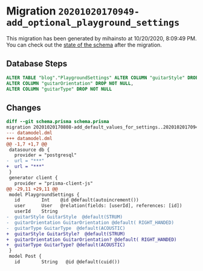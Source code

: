 # Migration `20201020170949-add_optional_playground_settings`

This migration has been generated by mihainsto at 10/20/2020, 8:09:49 PM.
You can check out the [state of the schema](./schema.prisma) after the migration.

## Database Steps

```sql
ALTER TABLE "blog"."PlaygroundSettings" ALTER COLUMN "guitarStyle" DROP NOT NULL,
ALTER COLUMN "guitarOrientation" DROP NOT NULL,
ALTER COLUMN "guitarType" DROP NOT NULL
```

## Changes

```diff
diff --git schema.prisma schema.prisma
migration 20201020170808-add_default_values_for_settings..20201020170949-add_optional_playground_settings
--- datamodel.dml
+++ datamodel.dml
@@ -1,7 +1,7 @@
 datasource db {
   provider = "postgresql"
-  url = "***"
+  url = "***"
 }
 generator client {
   provider = "prisma-client-js"
@@ -29,11 +29,11 @@
 model PlaygroundSettings {
   id        Int    @id @default(autoincrement())
   user      User   @relation(fields: [userId], references: [id])
   userId    String
-  guitarStyle GuitarStyle  @default(STRUM)
-  guitarOrientation GuitarOrientation @default( RIGHT_HANDED)
-  guitarType GuitarType  @default(ACOUSTIC)
+  guitarStyle GuitarStyle?  @default(STRUM)
+  guitarOrientation GuitarOrientation? @default( RIGHT_HANDED)
+  guitarType GuitarType? @default(ACOUSTIC)
 }
 model Post {
   id        String   @id @default(cuid())
```


